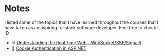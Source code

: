 # Notes
I listed some of the topics that I have learned throughout the courses that I have taken as an aspiring fullstack software developer. Feel free to check it :D

- 🌐 [Understanding the Real-time Web - WebSocket/SSE/SignalR](SignalR.md)
- 🍪 [Cookie Authentication in ASP.NET](AspNetCookieAuth.md)
